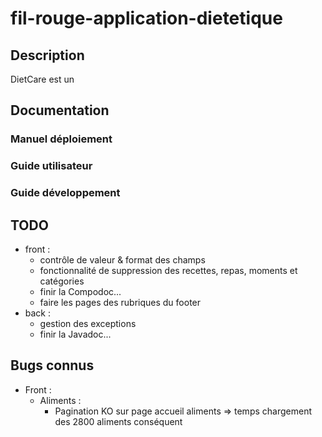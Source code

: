 # fil-rouge-application-dietetique

## Description
DietCare est un

## Documentation

### Manuel déploiement
### Guide utilisateur
### Guide développement

## TODO
* front :
  * contrôle de valeur & format des champs
  * fonctionnalité de suppression des recettes, repas, moments et catégories
  * finir la Compodoc...
  * faire les pages des rubriques du footer
* back :
  * gestion des exceptions
  * finir la Javadoc...

## Bugs connus
* Front :
  * Aliments :
    * Pagination KO sur page accueil aliments => temps chargement des 2800 aliments conséquent
